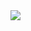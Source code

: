 <img src="https://ss1.bdstatic.com/70cFvXSh_Q1YnxGkpoWK1HF6hhy/it/u=3136626573,2216251976&fm=26&gp=0.jpg">